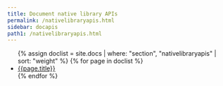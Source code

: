 ```yaml
---
title: Document native library APIs
permalink: /nativelibraryapis.html
sidebar: docapis
path1: /nativelibraryapis.html
---
```


<ul class="onPageMinitoc">
{% assign doclist = site.docs | where: "section", "nativelibraryapis" | sort: "weight" %}
{% for page in doclist %}
<li><a href="{{page.permalink | remove: "/" }}">{{page.title}}</a></li>
{% endfor %}
</ul>
